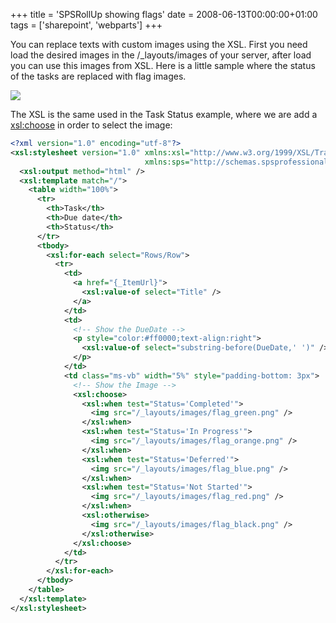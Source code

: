 +++
title = 'SPSRollUp showing flags'
date = 2008-06-13T00:00:00+01:00
tags = ['sharepoint', 'webparts']
+++


You can replace texts with custom images using the XSL. First you need load the desired images in the /_layouts/images of your server, after load you can use this images from XSL. Here is a little sample where the status of the tasks are replaced  with flag images.

![](/images/Sharepoint/SPSRollUp_PendingTasksImages.gif)


The XSL is the same used in the Task Status example, where we are add a <xsl:choose> in order to select the image:

```xml	
<?xml version="1.0" encoding="utf-8"?>
<xsl:stylesheet version="1.0" xmlns:xsl="http://www.w3.org/1999/XSL/Transform" 
                              xmlns:sps="http://schemas.spsprofessional.com/WebParts/SPSXSLT">
  <xsl:output method="html" />
  <xsl:template match="/">
    <table width="100%">
      <tr>
        <th>Task</th>
        <th>Due date</th>
        <th>Status</th>
      </tr>
      <tbody>
        <xsl:for-each select="Rows/Row">
          <tr>
            <td>
              <a href="{_ItemUrl}">
                <xsl:value-of select="Title" />
              </a>
            </td>
            <td>
              <!-- Show the DueDate -->
              <p style="color:#ff0000;text-align:right">
                <xsl:value-of select="substring-before(DueDate,' ')" />
              </p>
            </td>
            <td class="ms-vb" width="5%" style="padding-bottom: 3px">
              <!-- Show the Image --> 
              <xsl:choose>
                <xsl:when test="Status='Completed'">
                  <img src="/_layouts/images/flag_green.png" />
                </xsl:when>
                <xsl:when test="Status='In Progress'">
                  <img src="/_layouts/images/flag_orange.png" />
                </xsl:when>
                <xsl:when test="Status='Deferred'">
                  <img src="/_layouts/images/flag_blue.png" />
                </xsl:when>
                <xsl:when test="Status='Not Started'">
                  <img src="/_layouts/images/flag_red.png" />
                </xsl:when>
                <xsl:otherwise>
                  <img src="/_layouts/images/flag_black.png" />
                </xsl:otherwise>
              </xsl:choose>
            </td>
          </tr>
        </xsl:for-each>
      </tbody>
    </table>
  </xsl:template>
</xsl:stylesheet>
```